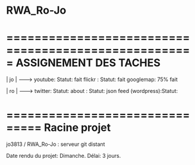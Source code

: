 RWA_Ro-Jo
=========

=====================================================
		ASSIGNEMENT DES TACHES
=====================================================


| jo | ---> 
	youtube: Statut: fait
 	flickr : Statut: fait
	googlemap: 75% fait


| ro | ---> 
	twitter: Statut:
	about  : Statut:
	json feed (wordpress):Statut: 


===============================
	Racine projet
===============================

 jo3813 / RWA_Ro-Jo  : serveur git distant

Date rendu du projet: Dimanche.
Délai: 3 jours.
